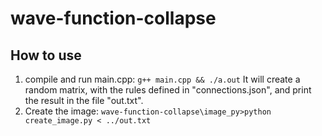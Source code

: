 # wave-function-collapse
## How to use

 1. compile and run main.cpp:
    `g++ main.cpp && ./a.out`
    It will create a random matrix, with the rules defined in "connections.json", and print the result in the file "out.txt".
 2. Create the image:
    `wave-function-collapse\image_py>python create_image.py < ../out.txt`
